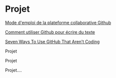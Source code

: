 # Projet 

 [Mode d'emploi de la plateforme collaborative Github](https://guides.github.com/activities/hello-world/)
 
 [Comment utiliser Github pour écrire du texte](https://guides.github.com/features/mastering-markdown/)
 
 [Seven Ways To Use GitHub That Aren’t Coding](https://readwrite.com/2013/11/08/seven-ways-to-use-github-that-arent-coding/)

Projet

Projet 

Projet....

